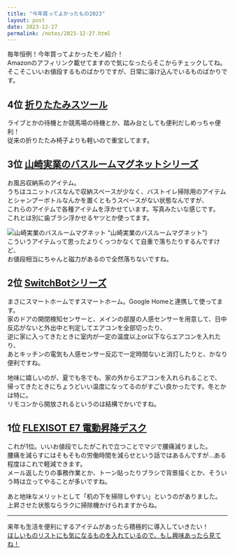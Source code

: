 ```yaml
---
title: "今年買ってよかったもの2023"
layout: post
date: 2023-12-27
permalink: /notes/2023-12-27.html
---
```


毎年恒例！今年買ってよかったモノ紹介！  
Amazonのアフィリンク載せてますので気になったらそこからチェックしてね。  
そこそこいいお値段するものばかりですが、日常に溶け込んでいるものばかりです。

## 4位 [折りたたみスツール](https://amzn.to/3RGhJfS)
ライブとかの待機とか競馬場の待機とか、踏み台としても便利だしめっちゃ便利！  
従来の折りたたみ椅子よりも軽いので重宝してます。


## 3位 [山崎実業のバスルームマグネットシリーズ](https://amzn.to/47cWvMo)
お風呂収納系のアイテム。  
うちはユニットバスなんで収納スペースが少なく、バストイレ掃除用のアイテムとシャンプーボトルなんかを置くともうスペースがない状態なんですが、  
これらのアイテムで各種アイテムを浮かせています。写真みたいな感じです。  
これとは別に歯ブラシ浮かせるヤツとか使ってます。  

![山崎実業のバスルームマグネット](https://images.rock54.net/note/2023-12-27-yamazaki.jpg) "山崎実業のバスルームマグネット")  
こういうアイテムって思ったよりくっつかなくて自重で落ちたりするんですけど、  
お値段相当にちゃんと磁力があるので全然落ちないですね。


## 2位 [SwitchBotシリーズ](https://amzn.to/3vbdmSl)
まさにスマートホームですスマートホーム。Google Homeと連携して使ってます。  
家のドアの開閉検知センサーと、メインの部屋の人感センサーを用意して、日中反応がないと外出中と判定してエアコンを全部切ったり、  
逆に家に入ってきたときに室内が一定の温度以上or以下ならエアコンを入れたり、  
あとキッチンの電気も人感センサー反応で一定時間ないと消灯したりと、かなり便利ですね。
  
地味に嬉しいのが、夏でも冬でも、家の外からエアコンを入れられることで、  
帰ってきたときにちょうどいい温度になってるのがすごい良かったです。冬とかは特に。  
リモコンから開放されるというのは結構でかいですね。


## 1位 [FLEXISOT E7 電動昇降デスク](https://amzn.to/48wLN4f)
これが1位。いいお値段でしたがこれで立つことでマジで腰痛減りました。  
腰痛を減らすにはそもそもの労働時間を減らせという話ではあるんですが...ある程度はこれで軽減できます。  
メール返したりの事務作業とか、トーン貼ったりブラシで背景描くとか、そういう時は立ってやることが多いですね。  
  
あと地味なメリットとして「机の下を掃除しやすい」というのがありました。  
上昇させた状態ならラクに掃除機かけられますからね。


---
来年も生活を便利にするアイテムがあったら積極的に導入していきたい！  
[ほしいものリストにも気になるものを入れているので、もし興味あったら見てね！](https://www.amazon.jp/hz/wishlist/ls/2BK8YXD9QA6TH?ref_=wl_share)